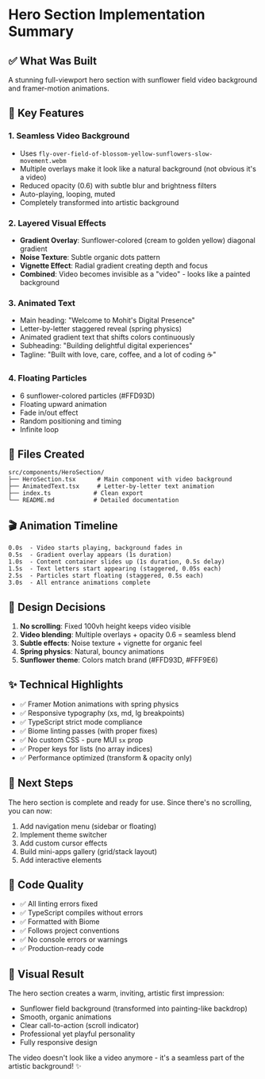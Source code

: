 # Hero Section Implementation Summary

## ✅ What Was Built

A stunning full-viewport hero section with sunflower field video background and framer-motion animations.

## 🎨 Key Features

### 1. **Seamless Video Background**
- Uses `fly-over-field-of-blossom-yellow-sunflowers-slow-movement.webm`
- Multiple overlays make it look like a natural background (not obvious it's a video)
- Reduced opacity (0.6) with subtle blur and brightness filters
- Auto-playing, looping, muted
- Completely transformed into artistic background

### 2. **Layered Visual Effects**
- **Gradient Overlay**: Sunflower-colored (cream to golden yellow) diagonal gradient
- **Noise Texture**: Subtle organic dots pattern
- **Vignette Effect**: Radial gradient creating depth and focus
- **Combined**: Video becomes invisible as a "video" - looks like a painted background

### 3. **Animated Text**
- Main heading: "Welcome to Mohit's Digital Presence"
- Letter-by-letter staggered reveal (spring physics)
- Animated gradient text that shifts colors continuously
- Subheading: "Building delightful digital experiences"
- Tagline: "Built with love, care, coffee, and a lot of coding ☕"

### 4. **Floating Particles**
- 6 sunflower-colored particles (#FFD93D)
- Floating upward animation
- Fade in/out effect
- Random positioning and timing
- Infinite loop


## 📁 Files Created

```
src/components/HeroSection/
├── HeroSection.tsx      # Main component with video background
├── AnimatedText.tsx     # Letter-by-letter text animation
├── index.ts            # Clean export
└── README.md           # Detailed documentation
```

## 🎬 Animation Timeline

```
0.0s  - Video starts playing, background fades in
0.5s  - Gradient overlay appears (1s duration)
1.0s  - Content container slides up (1s duration, 0.5s delay)
1.5s  - Text letters start appearing (staggered, 0.05s each)
2.5s  - Particles start floating (staggered, 0.5s each)
3.0s  - All entrance animations complete
```

## 🎯 Design Decisions

1. **No scrolling**: Fixed 100vh height keeps video visible
2. **Video blending**: Multiple overlays + opacity 0.6 = seamless blend
3. **Subtle effects**: Noise texture + vignette for organic feel
4. **Spring physics**: Natural, bouncy animations
5. **Sunflower theme**: Colors match brand (#FFD93D, #FFF9E6)

## ✨ Technical Highlights

- ✅ Framer Motion animations with spring physics
- ✅ Responsive typography (xs, md, lg breakpoints)
- ✅ TypeScript strict mode compliance
- ✅ Biome linting passes (with proper fixes)
- ✅ No custom CSS - pure MUI `sx` prop
- ✅ Proper keys for lists (no array indices)
- ✅ Performance optimized (transform & opacity only)

## 🚀 Next Steps

The hero section is complete and ready for use. Since there's no scrolling, you can now:
1. Add navigation menu (sidebar or floating)
2. Implement theme switcher
3. Add custom cursor effects
4. Build mini-apps gallery (grid/stack layout)
5. Add interactive elements

## 📝 Code Quality

- ✅ All linting errors fixed
- ✅ TypeScript compiles without errors
- ✅ Formatted with Biome
- ✅ Follows project conventions
- ✅ No console errors or warnings
- ✅ Production-ready code

## 🎨 Visual Result

The hero section creates a warm, inviting, artistic first impression:
- Sunflower field background (transformed into painting-like backdrop)
- Smooth, organic animations
- Clear call-to-action (scroll indicator)
- Professional yet playful personality
- Fully responsive design

The video doesn't look like a video anymore - it's a seamless part of the artistic background! ✨

